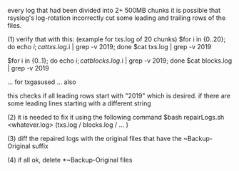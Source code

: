 every log that had been divided into 2+ 500MB chunks
it is possible that rsyslog's log-rotation incorrectly cut some
leading and trailing rows of the files.

(1) verify that with this:  (example for txs.log of 20 chunks)
$for i in {0..20}; do echo $i; cat txs.log.$i | grep -v 2019; done
$cat txs.log | grep -v 2019

$for i in {0..1}; do echo $i; cat blocks.log.$i | grep -v 2019; done
$cat blocks.log | grep -v 2019

... for txgasused ... also

this checks if all leading rows start with "2019" which is desired.
if there are some leading lines starting with a different string

(2) it is needed to fix it using the following command
$bash repairLogs.sh <whatever.log> (txs.log / blocks.log / ... )

(3) diff the repaired logs with the original files that have the
~Backup-Original suffix

(4) if all ok, delete *~Backup-Original files


